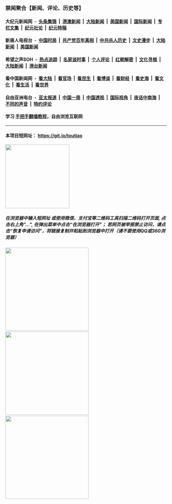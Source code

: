 ### 禁闻聚合【新闻、评论、历史等】

#### 大纪元新闻网 &nbsp;-&nbsp; [头条集锦](indexes/E头条集锦.md?t=03071702) &nbsp;|&nbsp; [港澳新闻](indexes/E港澳新闻.md?t=03071702)  &nbsp;|&nbsp; [大陆新闻](indexes/E大陆新闻.md?t=03071702) &nbsp;|&nbsp; [美国新闻](indexes/E美国新闻.md?t=03071702) &nbsp;|&nbsp; [国际新闻](indexes/E国际新闻.md?t=03071702) &nbsp;|&nbsp; [专栏文集](indexes/E专栏文集.md?t=03071702) &nbsp;|&nbsp; [纪元社论](indexes/E纪元社论.md?t=03071702) &nbsp;|&nbsp; [纪元特稿](indexes/E纪元特稿.md?t=03071702) 

#### 新唐人电视台 &nbsp;-&nbsp; [中国时局](indexes/N中国时局.md?t=03071702) &nbsp;|&nbsp; [共产党百年真相](indexes/N共产党百年真相.md?t=03071702) &nbsp;|&nbsp; [中共杀人历史](indexes/N中共杀人历史.md?t=03071702) &nbsp;|&nbsp; [文史漫步](indexes/N文史漫步.md?t=03071702) &nbsp;|&nbsp; [大陆新闻](indexes/N大陆新闻.md?t=03071702) &nbsp;|&nbsp; [美国新闻](indexes/N美国新闻.md?t=03071702)

#### 希望之声SOH &nbsp;-&nbsp; [热点追踪](indexes/H热点追踪.md?t=03071702) &nbsp;|&nbsp; [名家谈时事](indexes/H名家谈时事.md?t=03071702) &nbsp;|&nbsp; [个人评论](indexes/H个人评论.md?t=03071702)  &nbsp;|&nbsp; [红朝解密](indexes/H红朝解密.md?t=03071702) &nbsp;|&nbsp; [文化寻根](indexes/H文化寻根.md?t=03071702) &nbsp;|&nbsp; [大陆新闻](indexes/H大陆新闻.md?t=03071702) &nbsp;|&nbsp; [港台新闻](indexes/H港台新闻.md?t=03071702)

#### 看中国新闻网 &nbsp;-&nbsp; [看大陆](indexes/S看大陆.md?t=03071702) &nbsp;|&nbsp; [看官场](indexes/S看官场.md?t=03071702) &nbsp;|&nbsp; [看民生](indexes/S看民生.md?t=03071702)  &nbsp;|&nbsp; [看博谈](indexes/S看博谈.md?t=03071702) &nbsp;|&nbsp; [看财经](indexes/S看财经.md?t=03071702) &nbsp;|&nbsp; [看史海](indexes/S看史海.md?t=03071702) &nbsp;|&nbsp; [看文化](indexes/S看文化.md?t=03071702) &nbsp;|&nbsp; [看生活](indexes/S看生活.md?t=03071702) &nbsp;|&nbsp; [看世界](indexes/S看世界.md?t=03071702)

#### 自由亚洲电台 &nbsp;-&nbsp; [亚太报道](indexes/R亚太报道.md?t=03071702) &nbsp;|&nbsp; [中国一周](indexes/R中国一周.md?t=03071702) &nbsp;|&nbsp; [中国透视](indexes/R中国透视.md?t=03071702)  &nbsp;|&nbsp; [国际视角](indexes/R国际视角.md?t=03071702) &nbsp;|&nbsp; [夜话中南海](indexes/R夜话中南海.md?t=03071702) &nbsp;|&nbsp; [不同的声音](indexes/R不同的声音.md?t=03071702) &nbsp;|&nbsp; [特约评论](indexes/R特约评论.md?t=03071702)

#### 学习 [手把手翻墙教程](https://github.com/gfw-breaker/guides/wiki)，自由浏览互联网

----

#### 本项目短网址： https://git.io/toutiao
<img src="https://raw.githubusercontent.com/gfw-breaker/banned-news/master/scripts/img/qr.png" width="200px"/>  

##### 在浏览器中输入短网址 或使用微信、支付宝等二维码工具扫描二维码打开页面, 点击右上角"...", 在弹出菜单中点击“在浏览器打开”； 若网页被举报禁止访问，请点击“恢复申请访问”，将链接复制并粘贴到浏览器中打开（请不要使用QQ或360浏览器）

<img src="https://raw.githubusercontent.com/gfw-breaker/banned-news/master/scripts/img/1.png" width="260px"/> &nbsp; <img src="https://raw.githubusercontent.com/gfw-breaker/banned-news/master/scripts/img/2.png" width="260px"/> &nbsp; <img src="https://raw.githubusercontent.com/gfw-breaker/banned-news/master/scripts/img/3.png" width="260px"/>
